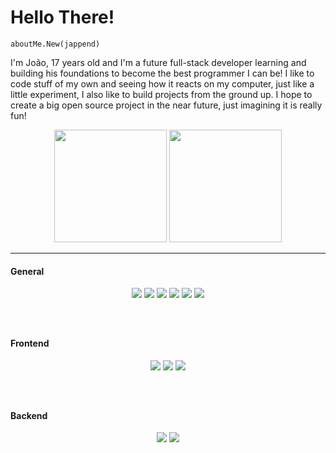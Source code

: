 # Hello There!

`aboutMe.New(jappend)`

I'm João, 17 years old and I'm a future full-stack developer learning and building his foundations to become
the best programmer I can be! I like to code stuff of my own and seeing how it reacts on my computer, just like
a little experiment, I also like to build projects from the ground up. I hope to create a big open 
source project in the near future, just imagining it is really fun!

<div align="center">
   <img height="180em"
        src="https://github-readme-stats.vercel.app/api?username=jappend&count_private=true&show_icons=true&theme=codeSTACKr" />
   <img height="180em"
       src="https://github-readme-stats.vercel.app/api/top-langs/?username=jappend&layout=compact&theme=codeSTACKr&langs_count=7" />
</div>

---

#### General
<div align="center" style="text-align:center;margin-bottom:40px;padding-bottom:20px;border-bottom: 1px solid #FFF8">
    <img src="https://img.shields.io/badge/git-030125?style=for-the-badge&logo=git" />
    <img src="https://img.shields.io/badge/javascript-030125?style=for-the-badge&logo=javascript" />
    <img src="https://img.shields.io/badge/golang-030125?style=for-the-badge&logo=go" />
    <img src="https://img.shields.io/badge/python-030125?style=for-the-badge&logo=python" />
    <img src="https://img.shields.io/badge/linux-030125?style=for-the-badge&logo=linux" />
    <img src="https://img.shields.io/badge/neovim-030125?style=for-the-badge&logo=neovim" />
</div>

#### Frontend
<div align="center" style="text-align:center;margin-bottom:40px;padding-bottom:20px;border-bottom: 1px solid #FFF8">
    <img src="https://img.shields.io/badge/html-030125?style=for-the-badge&logo=html5" />
    <img src="https://img.shields.io/badge/css-030125?style=for-the-badge&logo=css3" />
    <img src="https://img.shields.io/badge/axios-030125?style=for-the-badge&logo=axios" />
</div>

#### Backend
<div align="center" style="text-align:center;margin-bottom:40px;padding-bottom:20px;border-bottom: 1px solid #FFF8">
    <img src="https://img.shields.io/badge/postgresql-030125?style=for-the-badge&logo=postgresql" />
    <img src="https://img.shields.io/badge/docker-030125?style=for-the-badge&logo=docker" />
</div>
